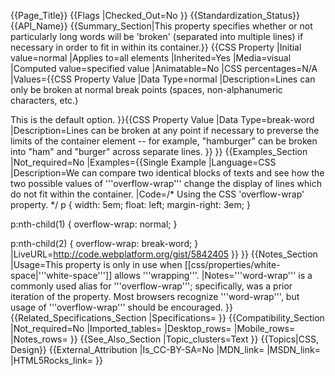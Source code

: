 {{Page_Title}}
{{Flags
|Checked_Out=No
}}
{{Standardization_Status}}
{{API_Name}}
{{Summary_Section|This property specifies whether or not particularly long words will be 'broken' (separated into multiple lines) if necessary in order to fit in within its container.}}
{{CSS Property
|Initial value=normal
|Applies to=all elements
|Inherited=Yes
|Media=visual
|Computed value=specified value
|Animatable=No
|CSS percentages=N/A
|Values={{CSS Property Value
|Data Type=normal
|Description=Lines can only be broken at normal break points (spaces, non-alphanumeric characters, etc.)

This is the default option.
}}{{CSS Property Value
|Data Type=break-word
|Description=Lines can be broken at any point if necessary to preverse the limits of the container element -- for example, "hamburger" can be broken into "ham" and "burger" across separate lines.
}}
}}
{{Examples_Section
|Not_required=No
|Examples={{Single Example
|Language=CSS
|Description=We can compare two identical blocks of texts and see how the two possible values of '''overflow-wrap''' change the display of lines which do not fit within the container.
|Code=/* Using the CSS 'overflow-wrap' property. */
p {
	width: 5em;
	float: left;
	margin-right: 3em;
}

p:nth-child(1) {
	overflow-wrap: normal;
}

p:nth-child(2) {
	overflow-wrap: break-word;
}
|LiveURL=http://code.webplatform.org/gist/5842405
}}
}}
{{Notes_Section
|Usage=This property is only in use when [[css/properties/white-space|'''white-space''']] allows '''wrapping'''.
|Notes='''word-wrap''' is a commonly used alias for '''overflow-wrap'''; specifically, was a prior iteration of the property.  Most browsers recognize '''word-wrap''', but usage of '''overflow-wrap''' should be encouraged.
}}
{{Related_Specifications_Section
|Specifications=
}}
{{Compatibility_Section
|Not_required=No
|Imported_tables=
|Desktop_rows=
|Mobile_rows=
|Notes_rows=
}}
{{See_Also_Section
|Topic_clusters=Text
}}
{{Topics|CSS, Design}}
{{External_Attribution
|Is_CC-BY-SA=No
|MDN_link=
|MSDN_link=
|HTML5Rocks_link=
}}